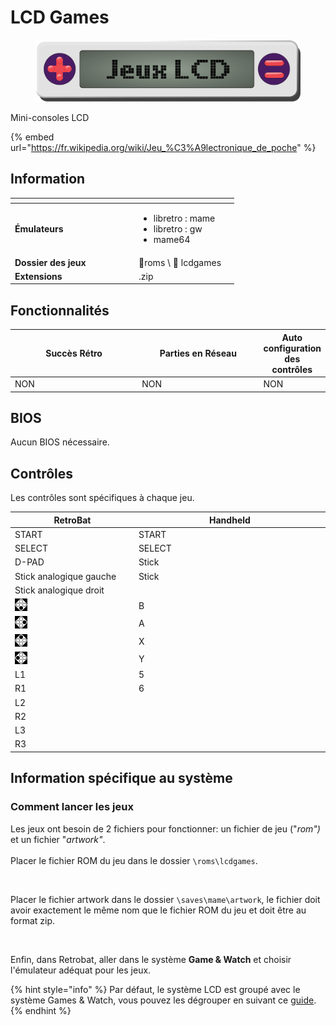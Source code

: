 # LCD Games

<div align="left">

<figure><img src="https://raw.githubusercontent.com/fabricecaruso/es-theme-carbon/91d85c7849cc550b0cac4e75cb8e0923d3b61b5e/art/logos/lcdgames-fr.svg" alt=""><figcaption></figcaption></figure>

</div>

Mini-consoles LCD

{% embed url="https://fr.wikipedia.org/wiki/Jeu_%C3%A9lectronique_de_poche" %}

## Information

<table data-header-hidden><thead><tr><th width="184"></th><th></th><th data-hidden></th></tr></thead><tbody><tr><td><strong>Émulateurs</strong></td><td><ul><li>libretro : mame</li><li>libretro : gw</li><li>mame64</li></ul></td><td></td></tr><tr><td><strong>Dossier des jeux</strong></td><td><span data-gb-custom-inline data-tag="emoji" data-code="1f4c2">📂</span>roms \ <span data-gb-custom-inline data-tag="emoji" data-code="1f4c2">📂</span> lcdgames</td><td></td></tr><tr><td><strong>Extensions</strong></td><td>.zip</td><td></td></tr></tbody></table>

## Fonctionnalités

<table><thead><tr><th width="256">Succès Rétro</th><th width="243">Parties en Réseau</th><th>Auto configuration des contrôles</th></tr></thead><tbody><tr><td>NON</td><td>NON</td><td>NON</td></tr></tbody></table>

## BIOS

Aucun BIOS nécessaire.

## Contrôles

Les contrôles sont spécifiques à chaque jeu.

<table><thead><tr><th width="258">RetroBat</th><th width="443">Handheld</th></tr></thead><tbody><tr><td>START</td><td>START</td></tr><tr><td>SELECT</td><td>SELECT</td></tr><tr><td>D-PAD</td><td>Stick</td></tr><tr><td>Stick analogique gauche</td><td>Stick</td></tr><tr><td>Stick analogique droit</td><td></td></tr><tr><td><img src="../../../.gitbook/assets/image (20).png" alt="A"></td><td>B</td></tr><tr><td><img src="../../../.gitbook/assets/image (7).png" alt="B"></td><td>A</td></tr><tr><td><img src="../../../.gitbook/assets/image (35).png" alt="" data-size="original"></td><td>X</td></tr><tr><td><img src="../../../.gitbook/assets/image (33).png" alt="" data-size="line"></td><td>Y</td></tr><tr><td>L1</td><td>5</td></tr><tr><td>R1</td><td>6</td></tr><tr><td>L2</td><td></td></tr><tr><td>R2</td><td></td></tr><tr><td>L3</td><td></td></tr><tr><td>R3</td><td></td></tr></tbody></table>

## Information spécifique au système

### Comment lancer les jeux

Les jeux ont besoin de 2 fichiers pour fonctionner: un fichier de jeu ("_rom")_ et un fichier "_artwork"_.\
\
Placer le fichier ROM du jeu dans le dossier `\roms\lcdgames`.

<div align="left">

<figure><img src="https://i.imgur.com/0VYlmPG.png" alt=""><figcaption></figcaption></figure>

</div>

Placer le fichier artwork dans le dossier `\saves\mame\artwork`, le fichier doit avoir exactement le même nom que le fichier ROM du jeu et doit être au format zip.

<div align="left">

<figure><img src="https://i.imgur.com/MwEbQkp.png" alt=""><figcaption></figcaption></figure>

</div>

Enfin, dans Retrobat, aller dans le système **Game & Watch** et choisir l'émulateur adéquat pour les jeux.

{% hint style="info" %}
Par défaut, le système LCD est groupé avec le système Games & Watch, vous pouvez les dégrouper en suivant ce [guide](../../../navigation/system-view-and-game-view.md#grouped-systems).
{% endhint %}
